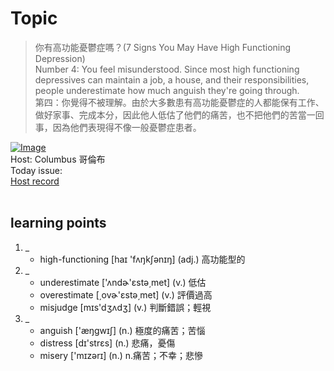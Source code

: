 # Topic

> 你有高功能憂鬱症嗎？(7 Signs You May Have High Functioning Depression) <br>
> Number 4: You feel misunderstood. Since most high functioning depressives can maintain a job, a house, and their responsibilities, people underestimate how much anguish they're going through. <br>
> 第四：你覺得不被理解。由於大多數患有高功能憂鬱症的人都能保有工作、做好家事、完成本分，因此他人低估了他們的痛苦，也不把他們的苦當一回事，因為他們表現得不像一般憂鬱症患者。 <br>

[![Image](https://cdn.voicetube.com/assets/thumbnails/vbEL_zQH46w.jpg)](https://www.youtube.com/embed/vbEL_zQH46w?rel=0&showinfo=0&cc_load_policy=0&controls=1&autoplay=1&iv_load_policy=3&playsinline=1&wmode=transparent&start=83&end=97&enablejsapi=1&origin=https://tw.voicetube.com&widgetid=1)<br>
Host: Columbus 哥倫布
<br>Today issue:
<br>
[Host record](https://cdn.voicetube.com/tmp/everyday_records/10155338087225016/2723.mp3)
<br><br>
## learning points
1. _
	* high-functioning [haɪ 'fʌŋkʃənɪŋ] (adj.) 高功能型的
2. _
	* underestimate ['ʌndɚ'ɛstə͵met] (v.) 低估
	* overestimate [͵ovɚ'ɛstə͵met] (v.) 評價過高
	* misjudge [mɪs'dʒʌdʒ] (v.) 判斷錯誤；輕視
3. _
	* anguish ['æŋgwɪʃ] (n.) 極度的痛苦；苦惱
	* distress [dɪ'strɛs] (n.) 悲痛，憂傷
	* misery ['mɪzərɪ] (n.) n.痛苦；不幸；悲慘
